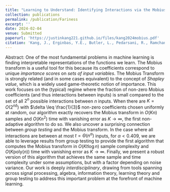 ```yaml
---
title: "Learning to Understand: Identifying Interactions via the Mobius Transform"
collection: publications
permalink: /publication/Fariness
excerpt: ''
date: 2024-02-04
venue: Submitted
paperurl: 'https://justinkang221.github.io/files/kang2024mobius.pdf'
citation: 'Kang, J., Erginbas, Y.E., Butler, L., Pedarsani, R., Ramchandran, K.  (2024). &quot;Learning to Understand: Identifying Interactions via the Mobius Transform&quot;.'
---
```


Abstract: One of the most fundamental problems in machine learning is finding interpretable representations of the functions we learn. The Mobius transform is a useful tool for this because its coefficients correspond to unique *importance scores* on *sets of input variables*.
The Mobius Transform is strongly related (and in some cases equivalent) to the concept of *Shapley value*, which is a widely used game-theoretic notion of importance.
This work focuses on the (typical) regime where the fraction of non-zero Mobius coefficients (and thus interactions between inputs) is small compared to the set of all $2^n$ possible interactions between $n$ inputs. 
When there are $K = O(2^{n \delta})$ with $\delta \leq \frac{1}{3}$ non-zero coefficients chosen uniformly at random, our algorithm exactly recovers the Mobius transform in $O(Kn)$ samples and $O(Kn^2)$ time with vanishing error as $K \rightarrow \infty$, the first non-adaptive algorithm to do so. We also uncover a 
surprising
connection between *group testing* and the Mobius transform. In the case where all interactions are between at most $t = \Theta(n^{\alpha})$ inputs, for $\alpha < 0.409$, we are able to leverage results from group testing to provide the first algorithm that computes the Mobius transform in $O(Kt\log n)$ sample complexity and $O(K\mathrm{poly}(n))$ time with vanishing error as $K \rightarrow \infty$. Finally, we present a robust version of this algorithm that achieves the same sample and time complexity under some assumptions, but with a factor depending on noise variance.  Our work is deeply *interdisciplinary*, drawing from tools spanning across signal processing, algebra, information theory, learning theory and group testing to address this important problem at the forefront of machine learning.
